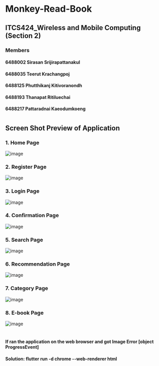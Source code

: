 # Monkey-Read-Book
## ITCS424_Wireless and Mobile Computing (Section 2)
### Members
#### 6488002 Sirasan Srijirapattanakul
#### 6488035 Teerut Krachangpoj
#### 6488125 Phutthikanj Kitivoranondh
#### 6488193 Thanapat Ritiluechai
#### 6488217 Pattaradnai Kaeodumkoeng
#

## Screen Shot Preview of Application

### 1. Home Page
![image](https://github.com/23Coffee/Monkey-Read-Book/assets/122808660/a05d6886-6113-4c46-9225-8d1fb1d18ae6)

### 2. Register Page
![image](https://github.com/23Coffee/Monkey-Read-Book/assets/122808660/06ed2aff-7588-4565-a7f8-9e4ebfe80dd9)


### 3. Login Page
![image](https://github.com/23Coffee/Monkey-Read-Book/assets/122808660/8ff83e8f-005f-4c72-b64e-e9c209a01409)

### 4. Confirmation Page
![image](https://github.com/23Coffee/Monkey-Read-Book/assets/122808660/f93065d5-40f7-4e38-83b4-f569496d2373)

### 5. Search Page
![image](https://github.com/23Coffee/Monkey-Read-Book/assets/122808660/9e620403-95e3-48d6-a491-e2f0c4c60735)


### 6. Recommendation Page
![image](https://github.com/23Coffee/Monkey-Read-Book/assets/122808660/e654941e-6ea7-4640-9446-d0516148ad74)


### 7. Category Page
![image](https://github.com/23Coffee/Monkey-Read-Book/assets/122808660/2a14b2a9-c71c-400b-baa7-80076745f474)


### 8. E-book Page
![image](https://github.com/23Coffee/Monkey-Read-Book/assets/122808660/bb6b48fb-cae4-4aec-bff7-1a33ff1844ab)

#
#### If ran the application on the web browser and got Image Error [object ProgressEvent]
#### Solution: flutter run -d chrome --web-renderer html
